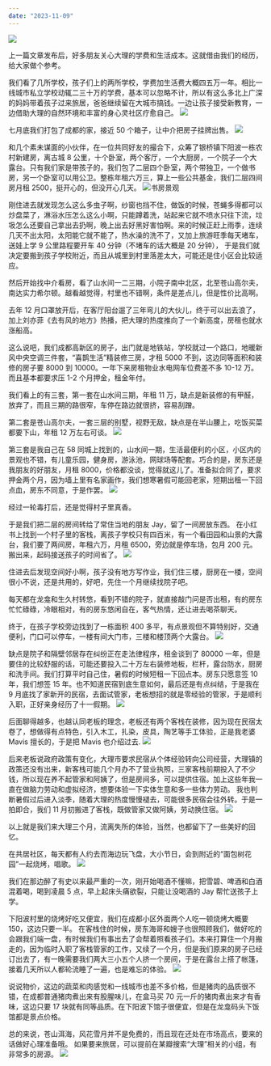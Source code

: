 ```yaml
---
date: "2023-11-09"
---
```


<img src='/_image/image_2023-11-09-20-12-41.png'>

上一篇文章发布后，好多朋友关心大理的学费和生活成本。这就借由我们的经历，给大家做个参考。

我们看了几所学校，孩子们上的两所学校，学费加生活费大概四五万一年。相比一线城市私立学校动辄二三十万的学费，基本可以忽略不计，所以有这么多北上广深的妈妈带着孩子过来旅居，爸爸继续留在大城市搞钱。一边让孩子接受新教育，一边借助大理的自然环境和丰富的身心灵社区疗愈自己。
![](/_image/image_2023-11-09-20-23-12.png)

七月底我们打包了成都的家，接近 50 个箱子，让中介把房子挂牌出售。
![](/_image/image_2023-11-09-20-12-27.png)

和几个素未谋面的小伙伴，在一位共同好友的撮合下，众筹了银桥镇下阳波一栋农村新建房，离古城 8 公里，十个卧室，两个客厅，一个大厨房，一个院子一个大露台。只有我们家是带孩子的，我们包了二层四个卧室，两个带独卫，一个做书房，另一个卧室可以用公卫。整栋年租六万三，算上一些公共基金，我们二层四间房月租 2500，挺开心的，但没开心几天。
![书房景观](/_image/image_2023-11-09-20-11-46.png)

刚住进去就发现怎么这么多虫子啊，纱窗也挡不住，做饭的时候，苍蝇多得都可以炒盘菜了，淋浴水压怎么这么小啊，只能蹲着洗，站起来它就不喷水只往下流，垃圾怎么还要自己拿出去扔啊，晚上出去好黑好害怕啊。来的时候正赶上雨季，连续几天不出太阳，太阳能它就不能了，热水澡的洗不了，又加上旅游旺季每天堵车，送娃上学 9 公里路程要开车 40 分钟（不堵车的话大概是 20 分钟）， 于是我们就决定要搬到孩子学校附近，而且从城里到村里落差太大，可能还是住小区会比较适应。

然后开始找中介看房，看了山水间一二三期，小院子南中北区，北至苍山高尔夫，南达实力希尔顿。越看越觉得，村里也不错啊，条件是差点儿，但是性价比高啊。

去年 12 月口罩放开后，在客厅阳台遛了三年弯儿的大伙儿，终于可以出去浪了，加上刘亦菲《去有风的地方》热播，把大理的热度推向了一个新高度，房租也就水涨船高。

这么说吧，我们成都高新区的房子，出门就是地铁站，学校就过一个路口，地暖新风中央空调三件套，“喜鹊生活”精装修三房，才租 5000 不到，这边同等面积和装修的房子要 8000 到 10000。一年下来房租物业水电网车位费差不多 10-12 万。而且基本都要求压 1-2 个月押金，租金年付。

我们看上的有三套，第一套在山水间三期，年租 11 万，缺点是新装修的有甲醛，放弃了，而且三期的路很窄，车停在路边就很挤，容易刮蹭。

第二套是苍山高尔夫，一套三层的别墅，视野无敌，缺点是在半山腰上，吃饭买菜都要下山，年租 12 万左右可谈。
![](/_image/image_2023-11-09-20-12-04.png)

第三套是我自己在 58 同城上找到的，山水间一期，生活最便利的小区，小区内的景观也不错，有儿童乐园，健身房，游泳池，网球场等配套。巧合的是，房东还是我朋友的好朋友，月租 8000，价格都没谈，觉得就这儿了。准备拟合同了，要求押金两个月，因为墙上里有名家画作，我们想寒暑假可能回老家，短期出租一下回点血，房东不同意，于是作罢。
![](/_image/image_2023-11-09-20-25-58.png)

经过一轮毒打后，还是觉得村子里真香。

于是我们把二层的房间转给了常住当地的朋友 Jay，留了一间房放东西。
在小红书上找到一个村子里的客栈，离孩子学校只有四百米，有一个看田园和山景的大露台，我们要了两间房，年租六万，月租 6500，旁边就是停车场，包月 200 元。搬出来，起码接送孩子的时间省了。
![](/_image/image_2023-11-09-20-18-06.png)

住进去后发现空间好小啊，孩子没有地方写作业，我们住三楼，厨房在一楼，空间很小不说，还是共用的，好吧，先住一个月继续找院子吧。

每天都在龙龛和生久村转悠，看到不错的院子，就直接敲门问是否出租，有的房东忙忙碌碌，冷眼相对，有的房东悠闲自在，客气热情，还让进去喝茶聊天。

终于，在孩子学校旁边找到了一栋面积 400 多平，有点景观但不算特别好，交通便利，门口可以停车，一楼有间大门市，三楼和楼顶两个大露台。
![](/_image/image_2023-11-09-20-20-35.png)

缺点是院子和隔壁邻居存在纠纷正在走法律程序，租金谈到了 80000 一年，但是要住的比较舒服的话，可能还要投入二十万左右装修地板，栏杆，露台防水，厨房和洗手间。我们打算平时自己住，暑假的时候短租一下回点本。房东只愿意签 10 年，我们想签 15 年。也不知道民宿到底生意如何，最后还是有点纠结，于是我在 9 月底找了家新开的民宿，去面试管家，老板想招的就是零经验的管家，于是顺利入职，正好亲身经历了十一假期。
![](/_image/image_2023-11-09-20-28-16.png)

后面聊得越多，也越认同老板的理念，老板还有两个客栈在装修，因为现在民宿太卷了，想做得有点特色，引入木工，扎染，皮具，陶艺等手工体验，正是我老婆 Mavis 擅长的，于是把 Mavis 也介绍过去.
![](/_image/image_2023-11-09-20-24-10.png)

后来老板说政府政策有变化，大理市要求民宿从个体经验转向公司经营，大理镇的政策还没有出来，新客栈可能几个月办不了营业执照，三家客栈前期投入了不少钱，所以现在养不起管家和阿姨了，但是房间多，可以提供住宿。加上这些年我一直在做脑力劳动和虚拟经济，想要体验一下实体生意和多一些体力劳动。
我也判断暑假过后进入淡季，随着大理的热度慢慢褪去，可能很多民宿会往外转。于是一拍即合，我们 11 月初搬进了客栈，既做管家又做阿姨，劳动换住宿。
![](/_image/image_2023-11-09-20-23-52.png)

以上就是我们来大理三个月，流离失所的体验，当然，也都留下了一些美好的回忆。

在共居社区，每天都有人约去而海边玩飞盘，大小节日，会到附近的“面包树花园”一起烧烤，唱歌。
![](/_image/image_2023-11-09-20-10-24.png)

我们在那边醉了有史以来最严重的一次，刚开始喝酒不懂嘛，把雪碧、啤酒和白酒混着喝，喝到凌晨 5 点，早上起床头痛欲裂，只能让没喝酒的 Jay 帮忙送孩子上学。

下阳波村里的烧烤好吃又便宜，我们在成都小区外面两个人吃一顿烧烤大概要 150，这边只要一半。
在客栈住的时候，房东海哥和嫂子也很照顾我们，做好吃的会跟我们端一盘，有时候我们有事出去了会帮着照看孩子们。本来打算住一个月搬走的，因为临时入职了客栈管家的工作，又续了一个月，但是我们原来的房子已经订出去了，有一晚需要我们两大三小五个人挤一个房间，于是在露台上搭了帐篷，接着几天所以人都轮流睡了一遍，也是难忘的体验。
![](/_image/image_2023-11-09-20-19-49.png)

说说物价，这边的蔬菜和肉感觉和一线城市也差不多价格，但是猪肉的品质很不错，在成都普通猪肉煮出来有股腥味儿，在盒马买 70 元一斤的猪肉煮出来才有香味，这边只要 17 块就有同等品质。在下阳波下馆子很便宜，但是在龙龛码头下饭馆都是景点价格。

总的来说，苍山洱海，风花雪月并不是免费的，而且现在还处在市场高点，要来的话做好心理准备哦。
如果要来旅居，可以提前在某瓣搜索“大理”相关的小组，有非常多的房源。
![](/_image/image_2023-11-09-20-48-47.png)
